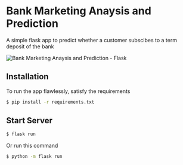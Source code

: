 # Bank Marketing Anaysis and Prediction
A simple flask app to predict whether a customer subscibes to a term deposit of the bank

![Bank Marketing Anaysis and Prediction - Flask](https://drive.google.com/uc?export=view&id=1eVkht3p_gnvli2_X1b4zt0gnXeNLoP_9)

## Installation

To run the app flawlessly, satisfy the requirements
```bash
$ pip install -r requirements.txt
```

## Start Server
```bash
$ flask run
```

Or run this command 
```bash
$ python -m flask run
```
